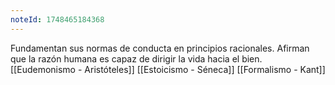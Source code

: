 ```yaml
---
noteId: 1748465184368
---
```


Fundamentan sus normas de conducta en principios racionales. Afirman que la razón humana es capaz de dirigir la vida hacia el bien. [[Eudemonismo - Aristóteles]] [[Estoicismo - Séneca]] [[Formalismo - Kant]] 